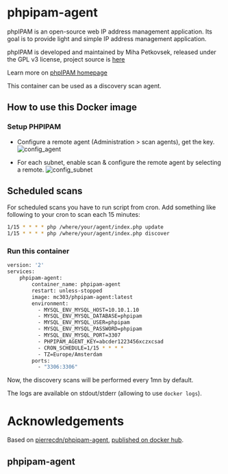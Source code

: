 # phpipam-agent

phpIPAM is an open-source web IP address management application. Its goal is to provide light and simple IP address management application.

phpIPAM is developed and maintained by Miha Petkovsek, released under the GPL v3 license, project source is [here](https://github.com/phpipam/phpipam-agent)

Learn more on [phpIPAM homepage](http://phpipam.net)

This container can be used as a discovery scan agent.

## How to use this Docker image

### Setup PHPIPAM

* Configure a remote agent (Administration > scan agents), get the key.
![config_agent](https://user-images.githubusercontent.com/4225738/45190599-0b799000-b23f-11e8-9e41-fb993606264d.png)

* For each subnet, enable scan & configure the remote agent by selecting a remote.
![config_subnet](https://user-images.githubusercontent.com/4225738/45190619-2ba94f00-b23f-11e8-9e45-b5e721c63d70.png)

## Scheduled scans

For scheduled scans you have to run script from cron. Add something like following to your cron to scan each 15 minutes:
```bash
1/15 * * * * php /where/your/agent/index.php update
1/15 * * * * php /where/your/agent/index.php discover
```

### Run this container

```bash
version: '2'
services:
    phpipam-agent:
        container_name: phpipam-agent
        restart: unless-stopped
        image: mc303/phpipam-agent:latest
        environment:
          - MYSQL_ENV_MYSQL_HOST=10.10.1.10
          - MYSQL_ENV_MYSQL_DATABASE=phpipam
          - MYSQL_ENV_MYSQL_USER=phpipam
          - MYSQL_ENV_MYSQL_PASSWORD=phpipam
          - MYSQL_ENV_MYSQL_PORT=3307
          - PHPIPAM_AGENT_KEY=abcder1223456xczxcsad
          - CRON_SCHEDULE=1/15 * * * *
          - TZ=Europe/Amsterdam    
        ports:
          - "3306:3306"
```

Now, the discovery scans will be performed every 1mn by default.

The logs are available on stdout/stderr (allowing to use `docker logs`).

# Acknowledgements

Based on [pierrecdn/phpipam-agent](https://github.com/pierrecdn/phpipam-agent), [published on docker hub](https://hub.docker.com/r/pierrecdn/phpipam-agent).


## phpipam-agent
